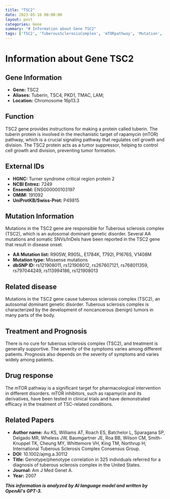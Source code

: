 ```yaml
---
title: "TSC2"
date: 2023-05-16 00:00:00
layout: post
categories: Gene
summary: "# Information about Gene TSC2"
tags: ['TSC2', 'TuberousSclerosisComplex', 'mTORpathway', 'Mutation', 'TumorSuppressor', 'DrugResponse', 'GeneticDisorder', 'Prognosis']
---
```


# Information about Gene TSC2

## Gene Information

- **Gene:** TSC2
- **Aliases:** Tuberin, TSC4, PKD1, TMAC, LAM; 
- **Location:** Chromosome 16p13.3

## Function

TSC2 gene provides instructions for making a protein called tuberin. The tuberin protein is involved in the mechanistic target of rapamycin (mTOR) pathway, which is a crucial signaling pathway that regulates cell growth and division. The TSC2 protein acts as a tumor suppressor, helping to control cell growth and division, preventing tumor formation.

## External IDs 

- **HGNC:**  Turner syndrome critical region protein 2 
- **NCBI Entrez:** 7249
- **Ensembl:** ENSG00000103197
- **OMIM:** 191092
- **UniProtKB/Swiss-Prot:** P49815

## Mutation Information

Mutations in the TSC2 gene are responsible for Tuberous sclerosis complex (TSC2), which is an autosomal dominant genetic disorder. Several AA mutations and somatic SNVs/InDels have been reported in the TSC2 gene that result in disease onset. 

- **AA Mutation list:** R905W, R905L, E1784K, T792I, P1676S, V1408M
- **Mutation type:** Missense mutations 
- **dbSNP ID:** rs121908011, rs121908012, rs267607121, rs768011359, rs797044249, rs113994186, rs121908013

## Related disease 

Mutations in the TSC2 gene cause tuberous sclerosis complex (TSC2), an autosomal dominant genetic disorder. Tuberous sclerosis complex is characterized by the development of noncancerous (benign) tumors in many parts of the body.

## Treatment and Prognosis 

There is no cure for tuberous sclerosis complex (TSC2), and treatment is generally supportive. The severity of the symptoms varies among different patients. Prognosis also depends on the severity of symptoms and varies widely among patients.

## Drug response

The mTOR pathway is a significant target for pharmacological intervention in different disorders. mTOR inhibitors, such as rapamycin and its derivatives, have been tested in clinical trials and have demonstrated efficacy in the treatment of TSC-related conditions.

## Related Papers

- **Author name:** Au KS, Williams AT, Roach ES, Batchelor L, Sparagana SP, Delgado MR, Wheless JW, Baumgartner JE, Roa BB, Wilson CM, Smith-Knuppel TK, Cheung MY, Whittemore VH, King TM, Northrup H; International Tuberous Sclerosis Complex Consensus Group.
- **DOI:**  10.1002/ajmg.a.30112
- **Title:** Genotype/phenotype correlation in 325 individuals referred for a diagnosis of tuberous sclerosis complex in the United States.
- **Journal:** Am J Med Genet A.
- **Year:** 2007

**_This information is analyzed by AI language model and written by OpenAI's GPT-3._**